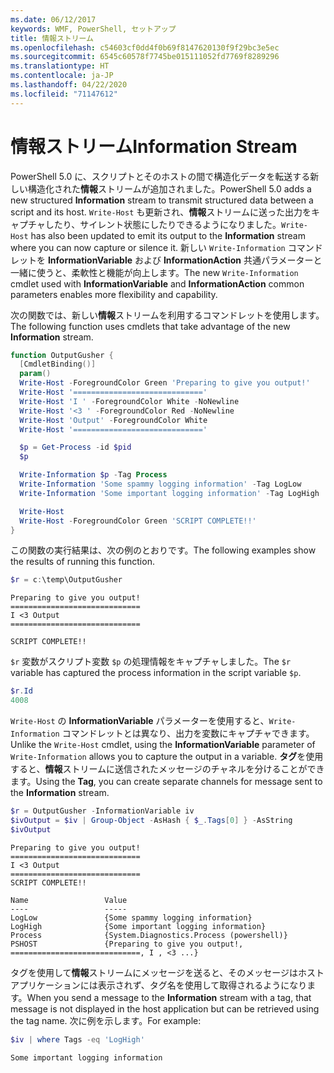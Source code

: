 ```yaml
---
ms.date: 06/12/2017
keywords: WMF, PowerShell, セットアップ
title: 情報ストリーム
ms.openlocfilehash: c54603cf0dd4f0b69f8147620130f9f29bc3e5ec
ms.sourcegitcommit: 6545c60578f7745be015111052fd7769f8289296
ms.translationtype: HT
ms.contentlocale: ja-JP
ms.lasthandoff: 04/22/2020
ms.locfileid: "71147612"
---
```

# <a name="information-stream"></a><span data-ttu-id="0bf84-103">情報ストリーム</span><span class="sxs-lookup"><span data-stu-id="0bf84-103">Information Stream</span></span>

<span data-ttu-id="0bf84-104">PowerShell 5.0 に、スクリプトとそのホストの間で構造化データを転送する新しい構造化された**情報**ストリームが追加されました。</span><span class="sxs-lookup"><span data-stu-id="0bf84-104">PowerShell 5.0 adds a new structured **Information** stream to transmit structured data between a script and its host.</span></span> <span data-ttu-id="0bf84-105">`Write-Host` も更新され、**情報**ストリームに送った出力をキャプチャしたり、サイレント状態にしたりできるようになりました。</span><span class="sxs-lookup"><span data-stu-id="0bf84-105">`Write-Host` has also been updated to emit its output to the **Information** stream where you can now capture or silence it.</span></span> <span data-ttu-id="0bf84-106">新しい `Write-Information` コマンドレットを **InformationVariable** および **InformationAction** 共通パラメーターと一緒に使うと、柔軟性と機能が向上します。</span><span class="sxs-lookup"><span data-stu-id="0bf84-106">The new `Write-Information` cmdlet used with **InformationVariable** and **InformationAction** common parameters enables more flexibility and capability.</span></span>

<span data-ttu-id="0bf84-107">次の関数では、新しい**情報**ストリームを利用するコマンドレットを使用します。</span><span class="sxs-lookup"><span data-stu-id="0bf84-107">The following function uses cmdlets that take advantage of the new **Information** stream.</span></span>

```powershell
function OutputGusher {
  [CmdletBinding()]
  param()
  Write-Host -ForegroundColor Green 'Preparing to give you output!'
  Write-Host '============================='
  Write-Host 'I ' -ForegroundColor White -NoNewline
  Write-Host '<3 ' -ForegroundColor Red -NoNewline
  Write-Host 'Output' -ForegroundColor White
  Write-Host '============================='

  $p = Get-Process -id $pid
  $p

  Write-Information $p -Tag Process
  Write-Information 'Some spammy logging information' -Tag LogLow
  Write-Information 'Some important logging information' -Tag LogHigh

  Write-Host
  Write-Host -ForegroundColor Green 'SCRIPT COMPLETE!!'
}
```

<span data-ttu-id="0bf84-108">この関数の実行結果は、次の例のとおりです。</span><span class="sxs-lookup"><span data-stu-id="0bf84-108">The following examples show the results of running this function.</span></span>

```powershell
$r = c:\temp\OutputGusher
```

```Output
Preparing to give you output!
=============================
I <3 Output
=============================

SCRIPT COMPLETE!!
```

<span data-ttu-id="0bf84-109">`$r` 変数がスクリプト変数 `$p` の処理情報をキャプチャしました。</span><span class="sxs-lookup"><span data-stu-id="0bf84-109">The `$r` variable has captured the process information in the script variable `$p`.</span></span>

```powershell
$r.Id
4008
```

<span data-ttu-id="0bf84-110">`Write-Host` の **InformationVariable** パラメーターを使用すると、`Write-Information` コマンドレットとは異なり、出力を変数にキャプチャできます。</span><span class="sxs-lookup"><span data-stu-id="0bf84-110">Unlike the `Write-Host` cmdlet, using the **InformationVariable** parameter of `Write-Information` allows you to capture the output in a variable.</span></span> <span data-ttu-id="0bf84-111">**タグ**を使用すると、**情報**ストリームに送信されたメッセージのチャネルを分けることができます。</span><span class="sxs-lookup"><span data-stu-id="0bf84-111">Using the **Tag**, you can create separate channels for message sent to the **Information** stream.</span></span>

```powershell
$r = OutputGusher -InformationVariable iv
$ivOutput = $iv | Group-Object -AsHash { $_.Tags[0] } -AsString
$ivOutput
```

```Output
Preparing to give you output!
=============================
I <3 Output
=============================
SCRIPT COMPLETE!!

Name                 Value
----                 -----
LogLow               {Some spammy logging information}
LogHigh              {Some important logging information}
Process              {System.Diagnostics.Process (powershell)}
PSHOST               {Preparing to give you output!, =============================, I , <3 ...}
```

<span data-ttu-id="0bf84-112">タグを使用して**情報**ストリームにメッセージを送ると、そのメッセージはホスト アプリケーションには表示されず、タグ名を使用して取得されるようになります。</span><span class="sxs-lookup"><span data-stu-id="0bf84-112">When you send a message to the **Information** stream with a tag, that message is not displayed in the host application but can be retrieved using the tag name.</span></span> <span data-ttu-id="0bf84-113">次に例を示します。</span><span class="sxs-lookup"><span data-stu-id="0bf84-113">For example:</span></span>

```powershell
$iv | where Tags -eq 'LogHigh'
```

```Output
Some important logging information
```